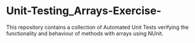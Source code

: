 # Unit-Testing_Arrays-Exercise-
This repository contains a collection of Automated Unit Tests verifying the functionality and behaviour of methods with arrays using NUnit.
